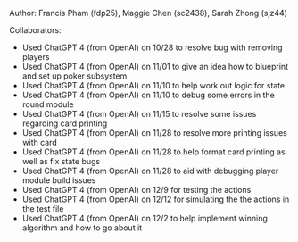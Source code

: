 Author: Francis Pham (fdp25), Maggie Chen (sc2438), Sarah Zhong (sjz44)

Collaborators:
- Used ChatGPT 4 (from OpenAI) on 10/28 to resolve bug with removing players
- Used ChatGPT 4 (from OpenAI) on 11/01 to give an idea how to blueprint and set up poker subsystem
- Used ChatGPT 4 (from OpenAI) on 11/10 to help work out logic for state
- Used ChatGPT 4 (from OpenAI) on 11/10 to debug some errors in the round module
- Used ChatGPT 4 (from OpenAI) on 11/15 to resolve some issues regarding card printing
- Used ChatGPT 4 (from OpenAI) on 11/28 to resolve more printing issues with card
- Used ChatGPT 4 (from OpenAI) on 11/28 to help format card printing as well as fix state bugs
- Used ChatGPT 4 (from OpenAI) on 11/28 to aid with debugging player module build issues
- Used ChatGPT 4 (from OpenAI) on 12/9 for testing the actions
- Used ChatGPT 4 (from OpenAI) on 12/12 for simulating the the actions in the test file
- Used ChatGPT 4 (from OpenAI) on 12/2 to help implement winning algorithm and how to go about it